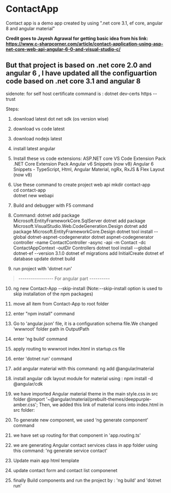 # ContactApp
Contact app is a demo app created by using ".net core 3.1, ef core, angular 8  and angular material"

**Credit goes to Jayesh Agrawal for getting basic idea from his link:
 https://www.c-sharpcorner.com/article/contact-application-using-asp-net-core-web-api-angular-6-0-and-visual-studio-c/**
## But that project is based on .net core 2.0 and angular 6 , I have updated all the configuartion code based on .net core 3.1 and angular 8

sidenote: for self host certificate command is : dotnet dev-certs https --trust

Steps:
1. download latest dot net sdk (os version wise)
2. download vs code latest
3. download nodejs latest 
4. install latest angular
5. Install these vs code extensions:
   ASP.NET core VS Code Extension Pack
   .NET Core Extension Pack
   Angular v6 Snippets (now v8)
   Angular 6 Snippets - TypeScript, Html, Angular Material, ngRx, RxJS & Flex Layout (now v8)
6. Use these command to create project web api
   mkdir contact-app  
   cd contact-app  
   dotnet new webapi 
7. Build and debugger with F5 command
8. Command: 
    dotnet add package Microsoft.EntityFrameworkCore.SqlServer
    dotnet add package Microsoft.VisualStudio.Web.CodeGeneration.Design
    dotnet add package Microsoft.EntityFrameworkCore.Design
    dotnet tool install --global dotnet-aspnet-codegenerator
    dotnet aspnet-codegenerator controller -name ContactController -async -api -m Contact -dc ContactAppContext -outDir Controllers
    dotnet tool install --global dotnet-ef --version 3.1.0
    dotnet ef migrations add InitialCreate
    dotnet ef database update
    dotnet build

9. run project with 'dotnet run'

> ----------------- For angular part ----------
10. ng new Contact-App --skip-install (Note:--skip-install option is used to skip installation of the npm packages)
11. move all item from Contact-App to root folder
12. enter "npm install" command
13. Go to 'angular.json' file, it is a configuration schema file.We changed ‘wwwroot’ folder path in OutputPath
14. enter 'ng build' command
15. apply routing to wwwroot index.html in startup.cs file
16. enter 'dotnet run' command
17. add angular material with this command: ng add @angular/material
18. install angular cdk layout module for material using : npm install -d @angular/cdk
19. we have imported Angular material theme in the main style.css in src folder
        @import '~@angular/material/prebuilt-themes/deeppurple-amber.css';
    Then, we added this link of material icons into index.html in src folder:
        <link href="https://fonts.googleapis.com/icon?family=Material+Icons" rel="stylesheet"> 
        
20. To generate new component, we used ‘ng generate component’ command 
21. we have set up routing for that component in 'app.routing.ts'
22. we are generating Angular contact services class in app folder using this command:
    'ng generate service contact'
23. Update main app html template
24. update contact form and contact list componenet
25. finally Build components and run the project by : 'ng build' and 'dotnet run' 
